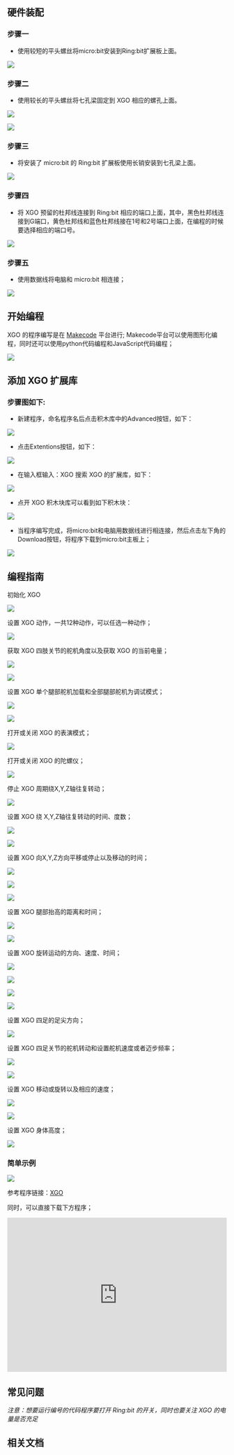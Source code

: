 ## 硬件装配

### 步骤一

- 使用较短的平头螺丝将micro:bit安装到Ring:bit扩展板上面。


![](.\images\microbit-xgo-robot-kit-17.png)



### 步骤二

- 使用较长的平头螺丝将七孔梁固定到 XGO 相应的螺孔上面。


![](.\images\microbit-xgo-robot-kit-18.png)

![](.\images\microbit-xgo-robot-kit-19.png)

### 步骤三

- 将安装了 micro:bit 的 Ring:bit 扩展板使用长销安装到七孔梁上面。


![](.\images\microbit-xgo-robot-kit-20.png)

### 步骤四

-  将 XGO 预留的杜邦线连接到 Ring:bit 相应的端口上面，其中，黑色杜邦线连接到G端口，黄色杜邦线和蓝色杜邦线接在1号和2号端口上面，在编程的时候要选择相应的端口号。


![](.\images\microbit-xgo-robot-kit-21.png)

### 步骤五

- 使用数据线将电脑和 micro:bit 相连接；


![](.\images\microbit-xgo-robot-kit-22.png)





## 开始编程

XGO 的程序编写是在 [Makecode](https://makecode.microbit.org/#) 平台进行; Makecode平台可以使用图形化编程，同时还可以使用python代码编程和JavaScript代码编程；



![](.\images\microbit-xgo-robot-kit-10.png)



## 添加 XGO 扩展库

### 步骤图如下:

- 新建程序，命名程序名后点击积木库中的Advanced按钮，如下：




![](.\images\microbit-xgo-robot-kit-11.png)



- 点击Extentions按钮，如下：




![](.\images\microbit-xgo-robot-kit-12.png)



- 在输入框输入：XGO 搜索 XGO 的扩展库，如下：




![](.\images\microbit-xgo-robot-kit-13.png)



- 点开 XGO 积木块库可以看到如下积木块：




![](.\images\microbit-xgo-robot-kit-14.png)



- 当程序编写完成，将micro:bit和电脑用数据线进行相连接，然后点击左下角的Download按钮，将程序下载到micro:bit主板上；




![](.\images\microbit-xgo-robot-kit-15.png)





## 编程指南



初始化 XGO 



![](.\images\microbit-xgo-robot-kit-square-24.png)



设置 XGO 动作，一共12种动作，可以任选一种动作；



![](.\images\microbit-xgo-robot-kit-square-01.png)



获取 XGO 四肢关节的舵机角度以及获取 XGO 的当前电量；



![](.\images\microbit-xgo-robot-kit-square-02.png)

![](.\images\microbit-xgo-robot-kit-square-03.png)



设置 XGO 单个腿部舵机加载和全部腿部舵机为调试模式；



![](.\images\microbit-xgo-robot-kit-square-04.png)

![](.\images\microbit-xgo-robot-kit-square-05.png)



打开或关闭 XGO 的表演模式；



![](.\images\microbit-xgo-robot-kit-square-06.png)



打开或关闭 XGO 的陀螺仪；



![](.\images\microbit-xgo-robot-kit-square-07.png)



停止 XGO 周期绕X,Y,Z轴往复转动；



![](.\images\microbit-xgo-robot-kit-square-08.png)



设置 XGO 绕 X,Y,Z轴往复转动的时间、度数；



![](.\images\microbit-xgo-robot-kit-square-09.png)

![](.\images\microbit-xgo-robot-kit-square-10.png)



设置 XGO 向X,Y,Z方向平移或停止以及移动的时间；



![](.\images\microbit-xgo-robot-kit-square-11.png)

![](.\images\microbit-xgo-robot-kit-square-12.png)

![](.\images\microbit-xgo-robot-kit-square-13.png)



设置 XGO 腿部抬高的距离和时间；



![](.\images\microbit-xgo-robot-kit-square-14.png)

![](.\images\microbit-xgo-robot-kit-square-15.png)



设置  XGO 旋转运动的方向、速度、时间；



![](.\images\microbit-xgo-robot-kit-square-16.png)

![](.\images\microbit-xgo-robot-kit-square-17.png)

![](.\images\microbit-xgo-robot-kit-square-18.png)

![](.\images\microbit-xgo-robot-kit-square-19.png)



设置 XGO 四足的足尖方向；



![](.\images\microbit-xgo-robot-kit-square-20.png)



设置 XGO 四足关节的舵机转动和设置舵机速度或者迈步频率；



![](.\images\microbit-xgo-robot-kit-square-21.png)

![](.\images\microbit-xgo-robot-kit-square-22.png)

设置 XGO 移动或旋转以及相应的速度；

![](.\images\microbit-xgo-robot-kit-square-23.png)

![](.\images\microbit-xgo-robot-kit-square-26.png)



设置 XGO 身体高度；

![](.\images\microbit-xgo-robot-kit-square-25.png)





### 简单示例



![](.\images\microbit-xgo-robot-kit-square-28.png)

参考程序链接：[XGO](https://makecode.microbit.org/_HC4T96AddJfp)

同时，可以直接下载下方程序；

<div style="position:relative;height:0;padding-bottom:70%;overflow:hidden;"><iframe style="position:absolute;top:0;left:0;width:100%;height:100%;" src="https://makecode.microbit.org/#pub:_0DpgxvF40XY4" frameborder="0" sandbox="allow-popups allow-forms allow-scripts allow-same-origin"></iframe></div> 

##  常见问题



*注意：想要运行编号的代码程序要打开 Ring:bit 的开关，同时也要关注 XGO 的电量是否充足*



## 相关文档

